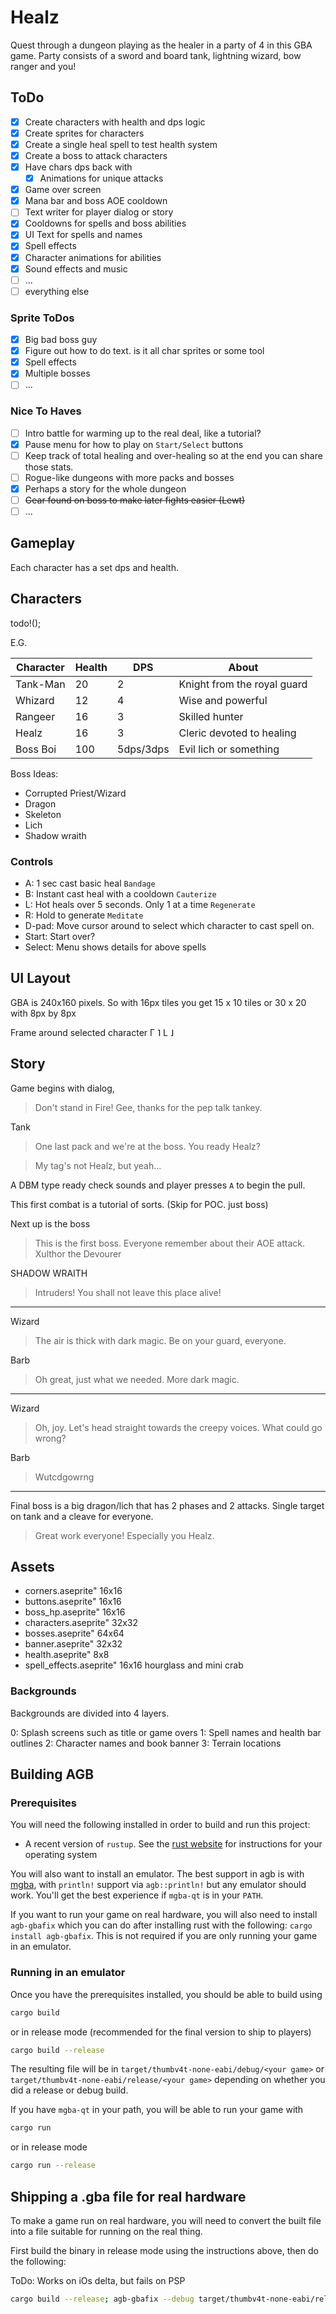 # Healz

Quest through a dungeon playing as the healer in a party of 4 in this GBA game.
Party consists of a sword and board tank, lightning wizard, bow ranger and you!

## ToDo

- [x] Create characters with health and dps logic
- [x] Create sprites for characters
- [x] Create a single heal spell to test health system
- [x] Create a boss to attack characters
- [x] Have chars dps back with
  - [x] Animations for unique attacks
- [x] Game over screen
- [x] Mana bar and boss AOE cooldown
- [ ] Text writer for player dialog or story
- [x] Cooldowns for spells and boss abilities
- [x] UI Text for spells and names
- [x] Spell effects
- [x] Character animations for abilities
- [x] Sound effects and music
- [ ] ...
- [ ] everything else

### Sprite ToDos

- [x] Big bad boss guy
- [x] Figure out how to do text. is it all char sprites or some tool
- [x] Spell effects
- [x] Multiple bosses
- [ ] ...

### Nice To Haves

- [ ] Intro battle for warming up to the real deal, like a tutorial?
- [x] Pause menu for how to play on `Start/Select` buttons
- [ ] Keep track of total healing and over-healing so at the end you can share those stats.
- [ ] Rogue-like dungeons with more packs and bosses
- [x] Perhaps a story for the whole dungeon
- [ ] ~~Gear found on boss to make later fights easier (Lewt)~~
- [ ] ...

## Gameplay

Each character has a set dps and health.

## Characters

todo!();

E.G.

| Character | Health  | DPS       | About                       |
|-----------|---------|-----------|-----------------------------|
| Tank-Man  | 20      | 2         | Knight from the royal guard |
| Whizard   | 12      | 4         | Wise and powerful           |
| Rangeer   | 16      | 3         | Skilled hunter              |
| Healz     | 16      | 3         | Cleric devoted to healing   |
| Boss Boi  | 100     | 5dps/3dps | Evil lich or something      |

Boss Ideas:

- Corrupted Priest/Wizard
- Dragon
- Skeleton
- Lich
- Shadow wraith

### Controls

- A: 1 sec cast basic heal `Bandage`
- B: Instant cast heal with a cooldown `Cauterize`
- L: Hot heals over 5 seconds. Only 1 at a time `Regenerate`
- R: Hold to generate `Meditate`
- D-pad: Move cursor around to select which character to cast spell on.
- Start: Start over?
- Select: Menu shows details for above spells

## UI Layout

GBA is 240x160 pixels.
So with 16px tiles you get 15 x 10 tiles or 30 x 20 with 8px by 8px

Frame around selected character
Γ    ˥
L    ˩

## Story

Game begins with dialog,

> Don't stand in Fire!
> Gee, thanks for the pep talk tankey.

Tank
> One last pack and we're at the boss. You ready Healz?

> My tag's not Healz, but yeah...

A DBM type ready check sounds and player presses `A` to begin the pull.

This first combat is a tutorial of sorts. (Skip for POC. just boss)

Next up is the boss
> This is the first boss. Everyone remember about their AOE attack.
> Xulthor the Devourer
 
SHADOW WRAITH
> Intruders! You shall not leave this place alive!

---

Wizard
> The air is thick with dark magic. Be on your guard, everyone.

Barb
> Oh great, just what we needed. More dark magic.

---

Wizard
> Oh, joy. Let's head straight towards the creepy voices. What could go wrong?

Barb
> Wutcdgowrng

--- 

Final boss is a big dragon/lich that has 2 phases and 2 attacks. Single target on tank and a cleave for everyone.

> Great work everyone! Especially you Healz.

## Assets

- corners.aseprite" 16x16
- buttons.aseprite" 16x16
- boss_hp.aseprite" 16x16
- characters.aseprite" 32x32
- bosses.aseprite" 64x64
- banner.aseprite" 32x32
- health.aseprite" 8x8
- spell_effects.aseprite" 16x16 hourglass and mini crab

### Backgrounds

Backgrounds are divided into 4 layers.

0: Splash screens such as title or game overs 
1: Spell names and health bar outlines
2: Character names and book banner
3: Terrain locations

## Building AGB

### Prerequisites

You will need the following installed in order to build and run this project:

* A recent version of `rustup`. See the [rust website](https://www.rust-lang.org/tools/install) for instructions for your operating system

You will also want to install an emulator. The best support in agb is with [mgba](https://mgba.io), with
`println!` support via `agb::println!` but any emulator should work. You'll get the best experience if
`mgba-qt` is in your `PATH`.

If you want to run your game on real hardware, you will also need to install `agb-gbafix` which you can do after installing
rust with the following: `cargo install agb-gbafix`. This is not required if you are only running your game in an emulator.

### Running in an emulator

Once you have the prerequisites installed, you should be able to build using

```sh
cargo build
```

or in release mode (recommended for the final version to ship to players)

```sh
cargo build --release
```

The resulting file will be in `target/thumbv4t-none-eabi/debug/<your game>` or `target/thumbv4t-none-eabi/release/<your game>` depending on
whether you did a release or debug build.

If you have `mgba-qt` in your path, you will be able to run your game with

```sh
cargo run
```

or in release mode

```sh
cargo run --release
```

## Shipping a .gba file for real hardware

To make a game run on real hardware, you will need to convert the built file into a file suitable for
running on the real thing.

First build the binary in release mode using the instructions above, then do the following:

ToDo: Works on iOs delta, but fails on PSP

```sh
cargo build --release; agb-gbafix --debug target/thumbv4t-none-eabi/release/Healz -o healz.gba
```
